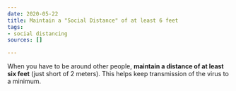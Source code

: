```yaml
---
date: 2020-05-22
title: Maintain a "Social Distance" of at least 6 feet
tags:
- social distancing
sources: []

---
```

When you have to be around other people, **maintain a distance of at least six feet** (just short of 2 meters). This helps keep transmission of the virus to a minimum. 
